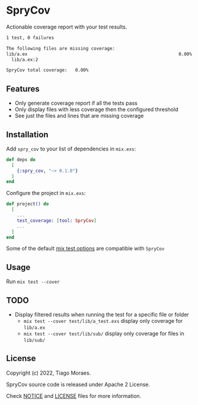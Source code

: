 # SpryCov

Actionable coverage report with your test results.

```sh
1 test, 0 failures

The following files are missing coverage:
lib/a.ex                                                         0.00% < 100.00% A
  lib/a.ex:2

SpryCov total coverage:   0.00%
```

## Features

- Only generate coverage report if all the tests pass
- Only display files with less coverage then the configured threshold
- See just the files and lines that are missing coverage

## Installation

Add `spry_cov` to your list of dependencies in `mix.exs`:

```elixir
def deps do
  [
    {:spry_cov, "~> 0.1.0"}
  ]
end
```

Configure the project in `mix.exs`:

```elixir
def project() do
  [
    ...
    test_coverage: [tool: SpryCov]
    ...
  ]
end
```

Some of the default [mix test options](https://hexdocs.pm/mix/Mix.Tasks.Test.html#module-coverage) are compatible with `SpryCov`

## Usage

Run `mix test --cover`

## TODO

- Display filtered results when running the test for a specific file or folder
  - `mix test --cover test/lib/a_test.exs` display only coverage for `lib/a.ex`
  - `mix test --cover test/lib/sub/` display only coverage for files in `lib/sub/`

## License

Copyright (c) 2022, Tiago Moraes.

SpryCov source code is released under Apache 2 License.

Check [NOTICE](NOTICE) and [LICENSE](LICENSE) files for more information.
